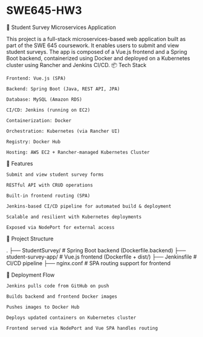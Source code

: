 # SWE645-HW3

📝 Student Survey Microservices Application

This project is a full-stack microservices-based web application built as part of the SWE 645 coursework. It enables users to submit and view student surveys. The app is composed of a Vue.js frontend and a Spring Boot backend, containerized using Docker and deployed on a Kubernetes cluster using Rancher and Jenkins CI/CD.
📦 Tech Stack

    Frontend: Vue.js (SPA)

    Backend: Spring Boot (Java, REST API, JPA)

    Database: MySQL (Amazon RDS)

    CI/CD: Jenkins (running on EC2)

    Containerization: Docker

    Orchestration: Kubernetes (via Rancher UI)

    Registry: Docker Hub

    Hosting: AWS EC2 + Rancher-managed Kubernetes Cluster

🚀 Features

    Submit and view student survey forms

    RESTful API with CRUD operations

    Built-in frontend routing (SPA)

    Jenkins-based CI/CD pipeline for automated build & deployment

    Scalable and resilient with Kubernetes deployments

    Exposed via NodePort for external access

📂 Project Structure

.
├── StudentSurvey/          # Spring Boot backend (Dockerfile.backend)
├── student-survey-app/    # Vue.js frontend (Dockerfile + dist/)
├── Jenkinsfile            # CI/CD pipeline
├── nginx.conf             # SPA routing support for frontend

📌 Deployment Flow

    Jenkins pulls code from GitHub on push

    Builds backend and frontend Docker images

    Pushes images to Docker Hub

    Deploys updated containers on Kubernetes cluster

    Frontend served via NodePort and Vue SPA handles routing

